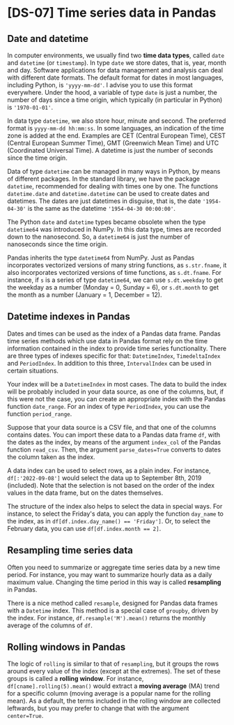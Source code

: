 # [DS-07] Time series data in Pandas

## Date and datetime

In computer environments, we usually find two **time data types**, called `date` and `datetime` (or `timestamp`). In type `date` we store dates, that is, year, month and day. Software applications for data management and analysis can deal with different date formats. The default format for dates in most languages, including Python, is `'yyyy-mm-dd'`. I advise you to use this format everywhere. Under the hood, a variable of type `date` is just a number, the number of days since a time origin, which typically (in particular in Python) is `'1970-01-01'`.

In data type `datetime`, we also store hour, minute and second. The preferred format is `yyyy-mm-dd hh:mm:ss`. In some languages, an indication of the time zone is added at the end. Examples are CET (Central European Time), CEST (Central European Summer Time), GMT (Greenwich Mean Time) and UTC (Coordinated Universal Time). A datetime is just the number of seconds since the time origin.

Data of type `datetime` can be managed in many ways in Python, by means of different packages. In the standard library, we have the package `datetime`, recommended for dealing with times one by one. The functions `datetime.date` and `datetime.datetime` can be used to create dates and datetimes. The dates are just datetimes in disguise, that is, the date `'1954-04-30'` is the same as the datetime `'1954-04-30 00:00:00'`.

The Python `date` and `datetime` types became obsolete when the type `datetime64` was introduced in NumPy. In this data type, times are recorded down to the nanosecond. So, a `datetime64` is just the number of nanoseconds since the time origin. 

Pandas inherits the type `datetime64` from NumPy. Just as Pandas incorporates vectorized versions of many string functions, as `s.str.fname`, it also incorporates vectorized versions of time functions, as `s.dt.fname`. For instance, if `s` is a series of type `datetime64`, we can use `s.dt.weekday` to get the weekday as a number (Monday = 0, Sunday = 6), or `s.dt.month` to get the month as a number (January = 1, December = 12).

## Datetime indexes in Pandas

Dates and times can be used as the index of a Pandas data frame. Pandas time series methods which use data in Pandas format rely on the time information contained in the index to provide time series functionality. There are three types of indexes specific for that: `DatetimeIndex`, `TimedeltaIndex` and `PeriodIndex`. In addition to this three, `IntervalIndex` can be used in certain situations.

Your index will be a `DatetimeIndex` in most cases. The data to build the index will be probably included in your data source, as one of the columns, but, if this were not the case, you can create an appropriate index with the Pandas function `date_range`. For an index of type `PeriodIndex`, you can use the function `period_range`.

Suppose that your data source is a CSV file, and that one of the columns contains dates. You can import these data to a Pandas data frame `df`, with the dates as the index, by means of the argument `index_col` of the Pandas function `read_csv`. Then, the argument `parse_dates=True` converts to dates the column taken as the index. 

A data index can be used to select rows, as a plain index. For instance, `df[:'2022-09-08']` would select the data up to September 8th, 2019 (included). Note that the selection is not based on the order of the index values in the data frame, but on the dates themselves.

The structure of the index also helps to select the data in special ways. For instance, to select the Friday's data, you can apply the function `day_name` to the index, as in `df[df.index.day_name() == 'Friday']`. Or, to select the February data, you can use `df[df.index.month == 2]`. 

## Resampling time series data

Often you need to summarize or aggregate time series data by a new time period. For instance, you may want to summarize hourly data as a daily maximum value. Changing the time period in this way is called **resampling** in Pandas.

There is a nice method called `resample`, designed for Pandas data frames with a `Datetime` index. This method is a special case of `groupby`, driven by the index. For instance, `df.resample('M').mean()` returns the monthly average of the columns of `df`.

## Rolling windows in Pandas

The logic of `rolling` is similar to that of `resampling`, but it groups the rows around every value of the index (except at the extremes). The set of these groups is called a **rolling window**. For instance, `df[cname].rolling(5).mean()` would extract a **moving average** (MA) trend for a specific column (moving average is a popular name for the rolling mean). As a default, the terms included in the rolling window are collected leftwards, but you may prefer to change that with the argument `center=True`.
